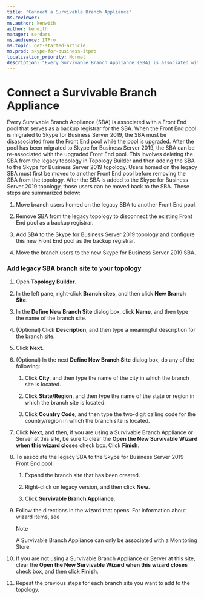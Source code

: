 ```yaml
---
title: "Connect a Survivable Branch Appliance"
ms.reviewer: 
ms.author: kenwith
author: kenwith
manager: serdars
ms.audience: ITPro
ms.topic: get-started-article
ms.prod: skype-for-business-itpro
localization_priority: Normal
description: "Every Survivable Branch Appliance (SBA) is associated with a Front End pool which serves as a backup registrar for the SBA. When the Front End pool is migrated to Skype for Business Server 2019, the SBA must be disassociated from the Front End pool while the pool is upgraded, Once the pool has been migrated to Skype for Business Server 2019, the SBA can be re-associated with the upgraded Front End pool. This involves deleting the SBA from the legacy topology in Topology Builder and then adding the SBA to the Skype for Business Server 2019 topology. Users homed on the legacy SBA must first be moved to another Front End pool before removing the SBA from the topology. Once the SBA is added to the Skype for Business Server 2019 topology, those users can then be moved back to the SBA. These steps are summarized below:"
---
```


# Connect a Survivable Branch Appliance

Every Survivable Branch Appliance (SBA) is associated with a Front End pool that serves as a backup registrar for the SBA. When the Front End pool is migrated to Skype for Business Server 2019, the SBA must be disassociated from the Front End pool while the pool is upgraded. After the pool has been migrated to Skype for Business Server 2019, the SBA can be re-associated with the upgraded Front End pool. This involves deleting the SBA from the legacy topology in Topology Builder and then adding the SBA to the Skype for Business Server 2019 topology. Users homed on the legacy SBA must first be moved to another Front End pool before removing the SBA from the topology. After the SBA is added to the Skype for Business Server 2019 topology, those users can be moved back to the SBA. These steps are summarized below:
  
1. Move branch users homed on the legacy SBA to another Front End pool.
    
2. Remove SBA from the legacy topology to disconnect the existing Front End pool as a backup registrar.
    
3. Add SBA to the Skype for Business Server 2019 topology and configure this new Front End pool as the backup registrar. 
    
4. Move the branch users to the new Skype for Business Server 2019 SBA.
    
### Add legacy SBA branch site to your topology

1. Open **Topology Builder**.
    
2. In the left pane, right-click **Branch sites**, and then click **New Branch Site**.
    
3. In the **Define New Branch Site** dialog box, click **Name**, and then type the name of the branch site.
    
4. (Optional) Click **Description**, and then type a meaningful description for the branch site.
    
5. Click **Next**.
    
6. (Optional) In the next **Define New Branch Site** dialog box, do any of the following: 
    
    1. Click **City**, and then type the name of the city in which the branch site is located.
    
    2. Click **State/Region**, and then type the name of the state or region in which the branch site is located.
    
    3. Click **Country Code**, and then type the two-digit calling code for the country/region in which the branch site is located.
    
7. Click **Next**, and then, if you are using a Survivable Branch Appliance or Server at this site, be sure to clear the **Open the New Survivable Wizard when this wizard closes** check box. Click **Finish**.
    
8. To associate the legacy SBA to the Skype for Business Server 2019 Front End pool:
    
    1. Expand the branch site that has been created. 
    
    2. Right-click on legacy version, and then click **New**.
    
    3. Click **Survivable Branch Appliance**.
    
9. Follow the directions in the wizard that opens. For information about wizard items, see    
   <!-- [Define a Survivable Branch Appliance or Server in Lync 2013](https://technet.microsoft.com/en-us/library/gg398280(v=ocs.15).aspx). -->
   <!-- The above link points to un-rebranded 2013 content we will need to discuss rebrand or bring forward -->
    
    > [!NOTE]
    > A Survivable Branch Appliance can only be associated with a Monitoring Store. 
  
10. If you are not using a Survivable Branch Appliance or Server at this site, clear the **Open the New Survivable Wizard when this wizard closes** check box, and then click **Finish**.
    
11. Repeat the previous steps for each branch site you want to add to the topology.
    

